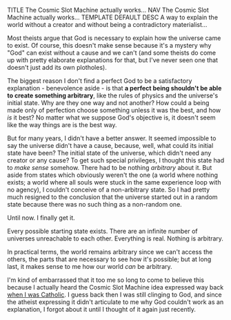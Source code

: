TITLE The Cosmic Slot Machine actually works...
NAV The Cosmic Slot Machine actually works...
TEMPLATE DEFAULT
DESC A way to explain the world without a creator and without being a contradictory materialist...

Most theists argue that God is necessary to explain how the universe came to exist. Of course, this doesn't make sense because it's a mystery why "God" can exist without a cause and we can't (and some theists do come up with pretty elaborate explanations for that, but I've never seen one that doesn't just add its own plotholes).

The biggest reason I don't find a perfect God to be a satisfactory explanation - benevolence aside - is that **a perfect being shouldn't be able to create something arbitrary**, like the rules of physics and the universe's initial state. Why are they one way and not another? How could a being made only of perfection choose something unless it was the best, and how *is* it best? No matter what we suppose God's objective is, it doesn't seem like the way things are is the best way.

But for many years, I didn't have a better answer. It seemed impossible to say the universe didn't have a cause, because, well, what could its initial state have been? The initial state of the universe, which didn't need any creator or any cause? To get such special privileges, I thought this state had to *make sense* somehow. There had to be nothing *arbitrary* about it. But aside from states which obviously weren't the one (a world where nothing exists; a world where all souls were stuck in the same experience loop with no agency), I couldn't conceive of a non-arbitrary state. So I had pretty much resigned to the conclusion that the universe started out in a random state because there was no such thing as a non-random one.

Until now. I finally get it.

Every possible starting state exists. There are an infinite number of universes unreachable to each other. Everything is real. Nothing is arbitrary.

In practical terms, the world remains arbitrary since we can't access the others, the parts that are necessary to see how it's possible; but at long last, it makes sense to me how our world *can* be arbitrary.

I'm kind of embarrassed that it too me so long to come to believe this because I actually heard the Cosmic Slot Machine idea expressed way back [when I was Catholic](apostasy). I guess back then I was still clinging to God, and since the atheist expressing it didn't articulate to me why God couldn't work as an explanation, I forgot about it until I thought of it again just recently.
